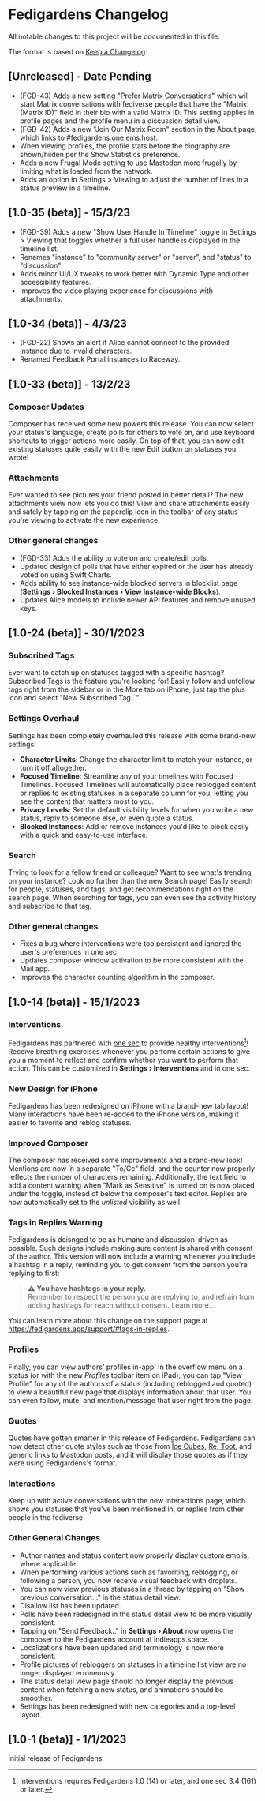 # Fedigardens Changelog

All notable changes to this project will be documented in this file.

The format is based on [Keep a Changelog](https://keepachangelog.com/en/1.0.0/).

<!--
If you need to list changes to this changelog but there isn't an entry for it, create one using the following format:

## [Unreleased] - Date Pending

And list your changes under that.
-->

## [Unreleased] - Date Pending
- (FGD-43) Adds a new setting "Prefer Matrix Conversations" which will start Matrix conversations with fediverse people
  that have the "Matrix: (Matrix ID)" field in their bio with a valid Matrix ID. This setting applies in profile pages
  and the profile menu in a discussion detail view.
- (FGD-42) Adds a new "Join Our Matrix Room" section in the About page, which links to #fedigardens:one.ems.host.
- When viewing profiles, the profile stats before the biography are shown/hiiden per the Show Statistics preference.
- Adds a new Frugal Mode setting to use Mastodon more frugally by limiting what is loaded from the network.
- Adds an option in Settings > Viewing to adjust the number of lines in a status preview in a timeline.

## [1.0-35 (beta)] - 15/3/23

- (FGD-39) Adds a new "Show User Handle In Timeline" toggle in Settings > Viewing that toggles whether a full user
  handle is displayed in the timeline list.
- Renames "instance" to "community server" or "server", and "status" to "discussion".
- Adds minor UI/UX tweaks to work better with Dynamic Type and other accessibility features.
- Improves the video playing experience for discussions with attachments.

## [1.0-34 (beta)] - 4/3/23

- (FGD-22) Shows an alert if Alice cannot connect to the provided instance due to invalid characters.
- Renamed Feedback Portal instances to Raceway.

## [1.0-33 (beta)] - 13/2/23

### Composer Updates
Composer has received some new powers this release. You can now select your status's language, create polls for others
to vote on, and use keyboard shortcuts to trigger actions more easily. On top of that, you can now edit existing
statuses quite easily with the new Edit button on statuses you wrote!

### Attachments
Ever wanted to see pictures your friend posted in better detail? The new attachments view now lets you do this! View
and share attachments easily and safely by tapping on the paperclip icon in the toolbar of any status you're viewing to
activate the new experience.

### Other general changes
- (FGD-33) Adds the ability to vote on and create/edit polls.
- Updated design of polls that have either expired or the user has already voted on using Swift Charts.
- Adds ability to see instance-wide blocked servers in blocklist page (**Settings &rsaquo; Blocked Instances &rsaquo;
  View Instance-wide Blocks**).
- Updates Alice models to include newer API features and remove unused keys.

## [1.0-24 (beta)] - 30/1/2023

### Subscribed Tags
Ever want to catch up on statuses tagged with a specific hashtag? Subscribed Tags is the feature you're looking for!
Easily follow and unfollow tags right from the sidebar or in the More tab on iPhone; just tap the plus icon and select
"New Subscribed Tag..."

### Settings Overhaul
Settings has been completely overhauled this release with some brand-new settings!
- **Character Limits**: Change the character limit to match your instance, or turn it off altogether.
- **Focused Timeline**: Streamline any of your timelines with Focused Timelines. Focused Timelines will automatically
  place reblogged content or replies to existing statuses in a separate column for you, letting you see the content that
  matters most to you.
- **Privacy Levels**: Set the default visibility levels for when you write a new status, reply to someone else, or even
  quote a status.
- **Blocked Instances**: Add or remove instances you'd like to block easily with a quick and easy-to-use interface.

### Search
Trying to look for a fellow friend or colleague? Want to see what's trending on your instance? Look no further than the
new Search page! Easily search for people, statuses, and tags, and get recommendations right on the search page. When
searching for tags, you can even see the activity history and subscribe to that tag.

### Other general changes
- Fixes a bug where interventions were too persistent and ignored the user's preferences in one sec.
- Updates composer window activation to be more consistent with the Mail app.
- Improves the character counting algorithm in the composer.


## [1.0-14 (beta)] - 15/1/2023

### Interventions
Fedigardens has partnered with [one sec](https://one-sec.app) to provide healthy interventions[^1]! Receive breathing
exercises whenever you perform certain actions to give you a moment to reflect and confirm whether you want to perform
that action. This can be customized in **Settings &rsaquo; Interventions** and in one sec.

### New Design for iPhone
Fedigardens has been redesigned on iPhone with a brand-new tab layout! Many interactions have been re-added to the
iPhone version, making it easier to favorite and reblog statuses.

### Improved Composer
The composer has received some improvements and a brand-new look! Mentions are now in a separate "To/Cc" field, and the
counter now properly reflects the number of characters remaining. Additionally, the text field to add a content warning
when "Mark as Sensitive" is turned on is now placed under the toggle, instead of below the composer's text editor.
Replies are now automatically set to the _unlisted_ visibility as well.

### Tags in Replies Warning
Fedigardens is deisnged to be as humane and discussion-driven as possible. Such designs include making sure content is
shared with consent of the author. This version will now include a warning whenever you include a hashtag in a reply,
reminding you to get consent from the person you're replying to first:

> **⚠️ You have hashtags in your reply.**  
> Remember to respect the person you are replying to, and refrain from adding hashtags for reach without consent. Learn more...

You can learn more about this change on the support page at https://fedigardens.app/support/#tags-in-replies.

### Profiles
Finally, you can view authors' profiles in-app! In the overflow menu on a status (or with the new *Profiles* toolbar
item on iPad), you can tap "View Profile" for any of the authors of a status (including reblogged and quoted) to view a
beautiful new page that displays information about that user. You can even follow, mute, and mention/message that user
right from the page.

### Quotes
Quotes have gotten smarter in this release of Fedigardens. Fedigardens can now detect other quote styles such as those
from [Ice Cubes](https://github.com/Dimillian/IceCubesApp), [Re: Toot](https://retoot.app), and generic links to
Mastodon posts, and it will display those quotes as if they were using Fedigardens's format.

### Interactions
Keep up with active conversations with the new Interactions page, which shows you statuses that you've been mentioned
in, or replies from other people in the fediverse.

### Other General Changes
- Author names and status content now properly display custom emojis, where applicable.
- When performing various actions such as favoriting, reblogging, or following a person, you now receive visual feedback
  with droplets.
- You can now view previous statuses in a thread by tapping on "Show previous conversation..." in the status detail
  view.
- Disallow list has been updated.
- Polls have been redesigned in the status detail view to be more visually consistent.
- Tapping on "Send Feedback.." in **Settings &rsaquo; About** now opens the composer to the Fedigardens account at
  indieapps.space.
- Localizations have been updated and terminology is now more consistent.
- Profile pictures of rebloggers on statuses in a timeline list view are no longer displayed erroneously.
- The status detail view page should no longer display the previous content when fetching a new status, and animations
  should be smoother.
- Settings has been redesigned with new categories and a top-level layout.

## [1.0-1 (beta)] - 1/1/2023

Initial release of Fedigardens.

[^1]: Interventions requires Fedigardens 1.0 (14) or later, and one sec 3.4 (161) or later.
